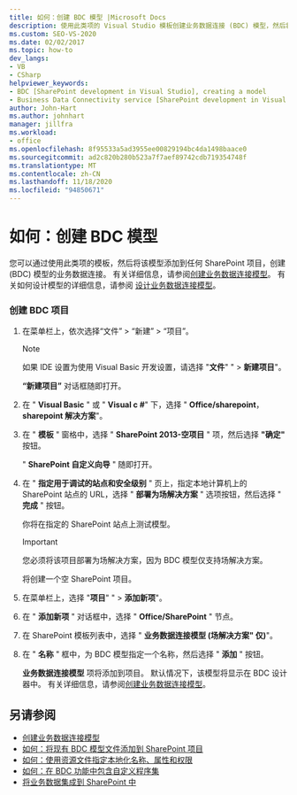 ```yaml
---
title: 如何：创建 BDC 模型 |Microsoft Docs
description: 使用此类项的 Visual Studio 模板创建业务数据连接 (BDC) 模型，然后将该模型添加到任何 SharePoint 项目。
ms.custom: SEO-VS-2020
ms.date: 02/02/2017
ms.topic: how-to
dev_langs:
- VB
- CSharp
helpviewer_keywords:
- BDC [SharePoint development in Visual Studio], creating a model
- Business Data Connectivity service [SharePoint development in Visual Studio], creating a model
author: John-Hart
ms.author: johnhart
manager: jillfra
ms.workload:
- office
ms.openlocfilehash: 8f95533a5ad3955ee00829194bc4da1498baace0
ms.sourcegitcommit: ad2c820b280b523a7f7aef89742cdb719354748f
ms.translationtype: MT
ms.contentlocale: zh-CN
ms.lasthandoff: 11/18/2020
ms.locfileid: "94850671"
---
```

# <a name="how-to-create-a-bdc-model"></a>如何：创建 BDC 模型
  您可以通过使用此类项的模板，然后将该模型添加到任何 SharePoint 项目，创建 (BDC) 模型的业务数据连接。 有关详细信息，请参阅[创建业务数据连接模型](../sharepoint/creating-a-business-data-connectivity-model.md)。 有关如何设计模型的详细信息，请参阅 [设计业务数据连接模型](../sharepoint/designing-a-business-data-connectivity-model.md)。

### <a name="to-create-a-bdc-project"></a>创建 BDC 项目

1. 在菜单栏上，依次选择“文件” > “新建” > “项目”。

    > [!NOTE]
    > 如果 IDE 设置为使用 Visual Basic 开发设置，请选择 "**文件**" "  >  **新建项目**"。

     **“新建项目”** 对话框随即打开。

2. 在 " **Visual Basic** " 或 " **Visual c #**" 下，选择 " **Office/sharepoint**， **sharepoint 解决方案**"。

3. 在 " **模板** " 窗格中，选择 " **SharePoint 2013-空项目** " 项，然后选择 **"确定"** 按钮。

     " **SharePoint 自定义向导** " 随即打开。

4. 在 " **指定用于调试的站点和安全级别** " 页上，指定本地计算机上的 SharePoint 站点的 URL，选择 " **部署为场解决方案** " 选项按钮，然后选择 " **完成** " 按钮。

     你将在指定的 SharePoint 站点上测试模型。

    > [!IMPORTANT]
    > 您必须将该项目部署为场解决方案，因为 BDC 模型仅支持场解决方案。

     将创建一个空 SharePoint 项目。

5. 在菜单栏上，选择 "**项目**" "  >  **添加新项**"。

6. 在 " **添加新项** " 对话框中，选择 " **Office/SharePoint** " 节点。

7. 在 SharePoint 模板列表中，选择 " **业务数据连接模型 (场解决方案" 仅)**"。

8. 在 " **名称** " 框中，为 BDC 模型指定一个名称，然后选择 " **添加** " 按钮。

     **业务数据连接模型** 项将添加到项目。 默认情况下，该模型将显示在 BDC 设计器中。 有关详细信息，请参阅[创建业务数据连接模型](../sharepoint/creating-a-business-data-connectivity-model.md)。

## <a name="see-also"></a>另请参阅
- [创建业务数据连接模型](../sharepoint/creating-a-business-data-connectivity-model.md)
- [如何：将现有 BDC 模型文件添加到 SharePoint 项目](../sharepoint/how-to-add-an-existing-bdc-model-file-to-a-sharepoint-project.md)
- [如何：使用资源文件指定本地化名称、属性和权限](../sharepoint/how-to-use-a-resource-file-to-specify-localized-names-properties-and-permissions.md)
- [如何：在 BDC 功能中包含自定义程序集](../sharepoint/how-to-include-a-custom-assembly-in-a-bdc-feature.md)
- [将业务数据集成到 SharePoint 中](../sharepoint/integrating-business-data-into-sharepoint.md)
